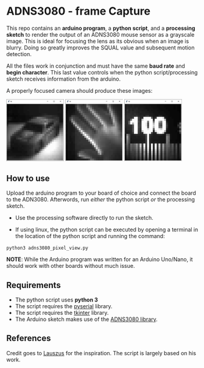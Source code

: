 # ADNS3080 - frame Capture
This repo contains an __arduino program__, a __python script__, and a __processing sketch__ to render the output of an ADNS3080 mouse sensor as a grayscale image. This is ideal for focusing the lens as its obvious when an image is blurry. Doing so greatly improves the SQUAL value and subsequent motion detection. 

All the files work in conjunction and must have the same __baud rate__ and __begin character__. This last value controls when the python script/processing sketch receives information from the arduino. 

A properly focused camera should produce these images:

<img src = "images/car.png" width = "30%" height = "30%"> <img src = "images/hand.png" width = "30%" height = "30%"> <img src = "images/ruler.png" width = "30%" height = "30%">

## How to use
Upload the arduino program to your board of choice and connect the board to the ADN3080. Afterwords, run _either_ the python script _or_ the processing sketch. 

- Use the processing software directly to run the sketch.   

- If using linux, the python script can be executed by opening a terminal in the location of the python script and running the command: 

```
python3 adns3080_pixel_view.py
```

__NOTE__: While the Arduino program was written for an Arduino Uno/Nano, it should work with other boards without much issue.

## Requirements

- The python script uses __python 3__ 
- The script requires the [pyserial](https://pythonhosted.org/pyserial/pyserial.html#overview) library. 
- The script requires the [tkinter](https://www.pythonguis.com/installation/install-tkinter-linux/) library.
- The Arduino sketch makes use of the [ADNS3080 library](https://github.com/RCmags/ADNS3080). 

## References

Credit goes to [Lauszus](https://github.com/Lauszus/ADNS3080) for the inspiration. The script is largely based on his work.
